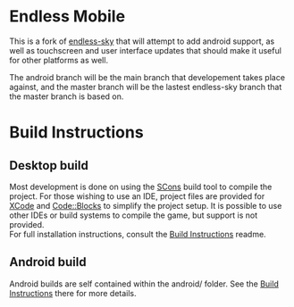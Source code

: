 # Endless Mobile

This is a fork of [endless-sky](https://endless-sky.github.io/) that will attempt to add android support, as well as touchscreen and user interface updates that should make it useful for other platforms as well. 

The android branch will be the main branch that developement takes place against, and the master branch will be the lastest endless-sky branch that the master branch is based on. 

# Build Instructions
## Desktop build
Most development is done on using the [SCons](https://scons.org/) build tool to compile the project. For those wishing to use an IDE, project files are provided for [XCode](https://developer.apple.com/xcode/) and [Code::Blocks](https://www.codeblocks.org/) to simplify the project setup. It is possible to use other IDEs or build systems to compile the game, but support is not provided.  
For full installation instructions, consult the [Build Instructions](https://github.com/thewierdnut/endless-mobile/blob/master/readme-developer.md) readme.
## Android build
Android builds are self contained within the android/ folder. See the [Build Instructions](https://github.com/thewierdnut/endless-mobile/blob/android/android/build_instructions.md) there for more details.

